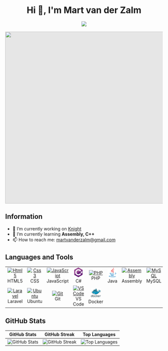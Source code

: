 <h1 align="center">Hi 👋, I'm Mart van der Zalm</h1>

<p align="center">
  <a href="https://github.com/DenverCoder1/readme-typing-svg"><img src="https://readme-typing-svg.herokuapp.com?lines=Computer+Science+Student;Back+End+Developer;Enthusiastic;Always%20learning%20new%20things&center=true&width=380&height=45"></a>
</p>

<img style="display: block;-webkit-user-select: none;margin: auto;cursor: zoom-in;background-color: hsl(0, 0%, 90%);" src="https://i.pinimg.com/originals/f1/63/11/f16311fd0c32786525f471c685bc516e.gif" width="1000" height="550">

## Information

- 🔭 I’m currently working on [Knight](https://github.com/MartvdZalm/Knight)
- 🌱 I’m currently learning **Assembly, C++**
- 📫 How to reach me: martvanderzalm@gmail.com

<p align="center">
  <h2>Languages and Tools</h2>
  <table>
    <tr>
      <td align="center" width="96">
        <a href="#html5">
          <img src="https://seeklogo.com/images/H/html5-without-wordmark-color-logo-14D252D878-seeklogo.com.png" width="32" height="32" alt="Html5" />
        </a>
        <br>HTML5
      </td>
      <td align="center" width="96">
        <a href="#css">
          <img src="https://upload.wikimedia.org/wikipedia/commons/thumb/6/62/CSS3_logo.svg/48px-CSS3_logo.svg.png" width="32" height="32" alt="Css3" />
        </a>
        <br>CSS
      </td>
      <td align="center" width="96">
        <a href="#js">
          <img src="https://upload.wikimedia.org/wikipedia/commons/thumb/9/99/Unofficial_JavaScript_logo_2.svg/1024px-Unofficial_JavaScript_logo_2.svg.png" width="32" height="32" alt="JavaScript" />
        </a>
        <br>JavaScript
      </td>
      <td align="center" width="96">
        <a href="#csharp">
          <img src="https://raw.githubusercontent.com/devicons/devicon/master/icons/csharp/csharp-original.svg" width="32" height="32" alt="C#" />
        </a>
        <br>C#
      </td>
      <td align="center" width="96">
        <a href="#php" >
          <img src="https://i.ibb.co/LzmYpDX/146-1466902-php-logo-png-transparent-php-logo-png-png-removebg-preview.png" width="32" height="32" alt="PHP" />
        </a>
        <br>PHP
      </td>
      <td align="center" width="96">
        <a href="#java" >
          <img src="https://raw.githubusercontent.com/devicons/devicon/master/icons/java/java-original.svg" width="32" height="32" alt="Java" />
        </a>
        <br>Java
      </td>
      <td align="center" width="96">
        <a href="#ASM">
          <img src="https://cdn.hackr.io/uploads/topics/1507565940Mt96nRTIF8.png" width="32" height="32" alt="Assembly" />
        </a>
        <br>Assembly
      </td>
      <td align="center" width="96">
        <a href="#MySQL">
          <img src="https://www.logo.wine/a/logo/MySQL/MySQL-Logo.wine.svg" width="32" height="32" alt="MySQL" />
        </a>
        <br>MySQL
      </td>
    </tr>
    <tr>
      <td align="center" width="96">
        <a href="#laravel">
          <img src="https://cdn.worldvectorlogo.com/logos/laravel-2.svg" width="32" height="32" alt="Laravel" />
        </a>
        <br>Laravel
      </td>
      <td align="center" width="96">
        <a href="#ubuntu" >
          <img src="https://seeklogo.com/images/U/ubuntu-logo-8FDEC6A07B-seeklogo.com.png" width="32" height="32" alt="Ubuntu" />
        </a>
        <br>Ubuntu
      </td>
      <td align="center" width="96">
        <a href="#git" >
          <img src="https://upload.wikimedia.org/wikipedia/commons/thumb/3/3f/Git_icon.svg/1200px-Git_icon.svg.png" width="32" height="32" alt="Git" />
        </a>
        <br>Git
      </td>
      <td align="center" width="96">
        <a href="#vscode">
          <img src="https://upload.wikimedia.org/wikipedia/commons/9/9a/Visual_Studio_Code_1.35_icon.svg" width="32" height="32" alt="VS Code" />
        </a>
        <br>VS Code
      </td>
      <td align="center" width="96">
        <a href="#Docker">
          <img src="https://raw.githubusercontent.com/devicons/devicon/master/icons/docker/docker-original-wordmark.svg" width="32" height="32" alt="Docker" />
        </a>
        <br>Docker
      </td>
    </tr>
  </table>
</p>

<h2>GitHub Stats</h2>

| GitHub Stats | GitHub Streak | Top Languages |
|--------------|--------------|---------------|
| ![GitHub Stats](https://github-readme-stats.vercel.app/api?username=martvdzalm&&show_icons=true&count_private=true&theme=github_dark) | ![GitHub Streak](https://github-readme-streak-stats.herokuapp.com/?user=martvdzalm&theme=blueberry_duo&theme=github_dark) | ![Top Languages](https://github-readme-stats.vercel.app/api/top-langs/?username=martvdzalm&layout=compact&theme=github_dark) |


